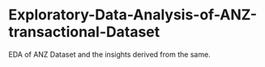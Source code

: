 # Exploratory-Data-Analysis-of-ANZ-transactional-Dataset
EDA of ANZ Dataset and the insights derived from the same.
